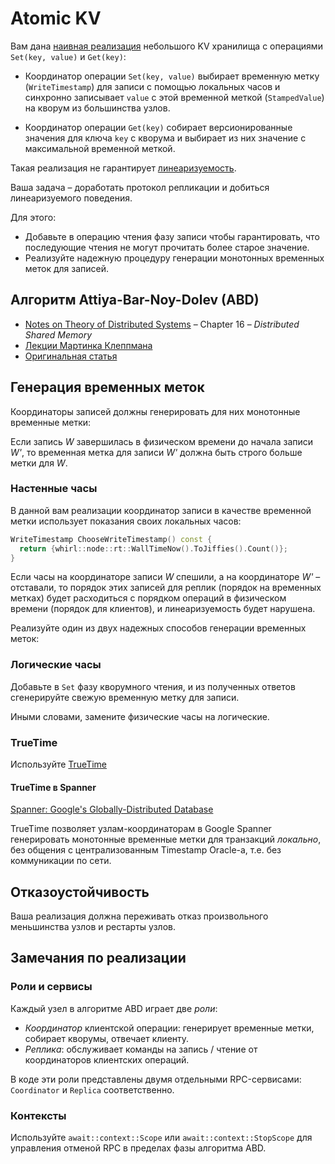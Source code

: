 # Atomic KV

Вам дана [наивная реализация](kv/node/main.cpp) небольшого KV хранилища с операциями `Set(key, value)` и `Get(key)`:

- Координатор операции `Set(key, value)` выбирает временную метку (`WriteTimestamp`) для записи с помощью локальных часов и синхронно записывает `value` с этой временной меткой (`StampedValue`) на кворум из большинства узлов.


- Координатор операции `Get(key)` собирает версионированные значения для ключа `key` с кворума и выбирает из них значение с максимальной временной меткой.

Такая реализация не гарантирует [линеаризуемость](https://jepsen.io/consistency/models/linearizable).

Ваша задача – доработать протокол репликации и добиться линеаризуемого поведения. 

Для этого:

- Добавьте в операцию чтения фазу записи чтобы гарантировать, что последующие чтения не могут прочитать более старое значение.
- Реализуйте надежную процедуру генерации монотонных временных меток для записей. 

## Алгоритм Attiya-Bar-Noy-Dolev (ABD)

- [Notes on Theory of Distributed Systems](https://www.cs.yale.edu/homes/aspnes/classes/465/notes.pdf) – Chapter 16 – _Distributed Shared Memory_
- [Лекции Мартинка Клеппмана](https://www.cl.cam.ac.uk/teaching/2021/ConcDisSys/dist-sys-notes.pdf)
- [Оригинальная статья](https://groups.csail.mit.edu/tds/papers/Attiya/TM-423.pdf)

## Генерация временных меток

Координаторы записей должны генерировать для них монотонные временные метки: 

Если запись _W_ завершилась в физическом времени до начала записи _W'_, то временная метка для записи _W'_ должна быть строго больше метки для _W_.

### Настенные часы

В данной вам реализации координатор записи в качестве временной метки использует показания своих локальных часов:

```cpp
WriteTimestamp ChooseWriteTimestamp() const {
  return {whirl::node::rt::WallTimeNow().ToJiffies().Count()};
}

```

Если часы на координаторе записи _W_ спешили, а на координаторе _W'_ – отставали, то порядок этих записей для реплик (порядок на временных метках) будет расходиться с порядком операций в физическом времени (порядок для клиентов), и линеаризуемость будет нарушена.

Реализуйте один из двух надежных способов генерации временных меток:

### Логические часы

Добавьте в `Set` фазу кворумного чтения, и из полученных ответов сгенерируйте свежую временную метку для записи.

Иными словами, замените физические часы на логические.

### TrueTime

Используйте [TrueTime](https://gitlab.com/whirl-framework/whirl-frontend/-/blob/master/whirl/node/time/true_time_service.hpp)

#### TrueTime в Spanner

[Spanner: Google's Globally-Distributed Database](https://research.google/pubs/pub39966/)

TrueTime позволяет узлам-координаторам в Google Spanner генерировать монотонные временные метки для транзакций _локально_, без общения с централизованным Timestamp Oracle-а, т.е. без коммуникации по сети.

## Отказоустойчивость

Ваша реализация должна переживать отказ произвольного меньшинства узлов и рестарты узлов.

## Замечания по реализации

### Роли и сервисы

Каждый узел в алгоритме ABD играет две _роли_:

- _Координатор_ клиентской операции: генерирует временные метки, собирает кворумы, отвечает клиенту.
- _Реплика_: обслуживает команды на запись / чтение от координаторов клиентских операций.

В коде эти роли представлены двумя отдельными RPC-сервисами: `Coordinator` и `Replica` соответственно.

### Контексты

Используйте `await::context::Scope` или `await::context::StopScope` для управления отменой RPC в пределах фазы алгоритма ABD. 


